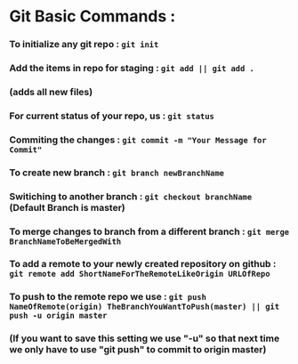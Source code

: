 # Git Basic Commands : 

### To initialize any git repo : ``` git init ```
### Add the items in repo for staging : ``` git add || git add . ``` 
### (adds all new files)
### For current status of your repo, us : ``` git status ```
### Commiting the changes : ``` git commit -m "Your Message for Commit" ```
### To create new branch : ``` git branch newBranchName ```
### Switiching to another branch : ``` git checkout branchName ``` (Default Branch is master)
### To merge changes to branch from a different branch : ``` git merge BranchNameToBeMergedWith ```
### To add a remote to your newly created repository on github : ``` git remote add ShortNameForTheRemoteLikeOrigin URLOfRepo ```
### To push to the remote repo we use : ``` git push NameOfRemote(origin) TheBranchYouWantToPush(master) || git push -u origin master ``` 
### (If you want to save this setting we use "-u" so that next time we only have to use "git push" to commit to origin master)
